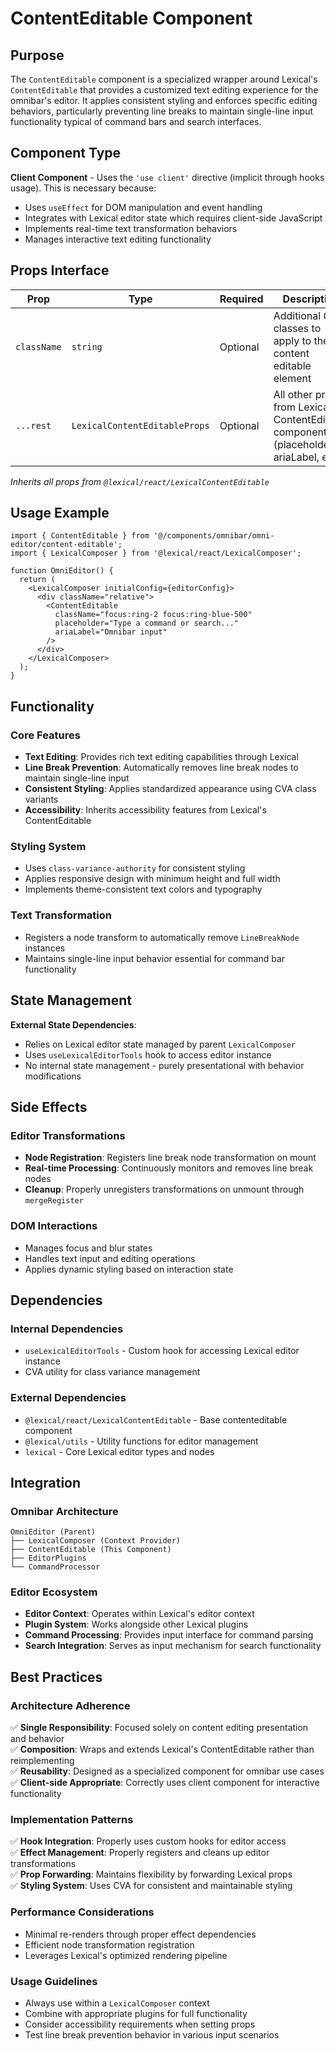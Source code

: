 # ContentEditable Component

## Purpose

The `ContentEditable` component is a specialized wrapper around Lexical's `ContentEditable` that provides a customized text editing experience for the omnibar's editor. It applies consistent styling and enforces specific editing behaviors, particularly preventing line breaks to maintain single-line input functionality typical of command bars and search interfaces.

## Component Type

**Client Component** - Uses the `'use client'` directive (implicit through hooks usage). This is necessary because:
- Uses `useEffect` for DOM manipulation and event handling
- Integrates with Lexical editor state which requires client-side JavaScript
- Implements real-time text transformation behaviors
- Manages interactive text editing functionality

## Props Interface

| Prop | Type | Required | Description |
|------|------|----------|-------------|
| `className` | `string` | Optional | Additional CSS classes to apply to the content editable element |
| `...rest` | `LexicalContentEditableProps` | Optional | All other props from Lexical's ContentEditable component (placeholder, ariaLabel, etc.) |

*Inherits all props from `@lexical/react/LexicalContentEditable`*

## Usage Example

```tsx
import { ContentEditable } from '@/components/omnibar/omni-editor/content-editable';
import { LexicalComposer } from '@lexical/react/LexicalComposer';

function OmniEditor() {
  return (
    <LexicalComposer initialConfig={editorConfig}>
      <div className="relative">
        <ContentEditable
          className="focus:ring-2 focus:ring-blue-500"
          placeholder="Type a command or search..."
          ariaLabel="Omnibar input"
        />
      </div>
    </LexicalComposer>
  );
}
```

## Functionality

### Core Features
- **Text Editing**: Provides rich text editing capabilities through Lexical
- **Line Break Prevention**: Automatically removes line break nodes to maintain single-line input
- **Consistent Styling**: Applies standardized appearance using CVA class variants
- **Accessibility**: Inherits accessibility features from Lexical's ContentEditable

### Styling System
- Uses `class-variance-authority` for consistent styling
- Applies responsive design with minimum height and full width
- Implements theme-consistent text colors and typography

### Text Transformation
- Registers a node transform to automatically remove `LineBreakNode` instances
- Maintains single-line input behavior essential for command bar functionality

## State Management

**External State Dependencies**:
- Relies on Lexical editor state managed by parent `LexicalComposer`
- Uses `useLexicalEditorTools` hook to access editor instance
- No internal state management - purely presentational with behavior modifications

## Side Effects

### Editor Transformations
- **Node Registration**: Registers line break node transformation on mount
- **Real-time Processing**: Continuously monitors and removes line break nodes
- **Cleanup**: Properly unregisters transformations on unmount through `mergeRegister`

### DOM Interactions
- Manages focus and blur states
- Handles text input and editing operations
- Applies dynamic styling based on interaction state

## Dependencies

### Internal Dependencies
- `useLexicalEditorTools` - Custom hook for accessing Lexical editor instance
- CVA utility for class variance management

### External Dependencies
- `@lexical/react/LexicalContentEditable` - Base contenteditable component
- `@lexical/utils` - Utility functions for editor management
- `lexical` - Core Lexical editor types and nodes

## Integration

### Omnibar Architecture
```
OmniEditor (Parent)
├── LexicalComposer (Context Provider)
├── ContentEditable (This Component)
├── EditorPlugins
└── CommandProcessor
```

### Editor Ecosystem
- **Editor Context**: Operates within Lexical's editor context
- **Plugin System**: Works alongside other Lexical plugins
- **Command Processing**: Provides input interface for command parsing
- **Search Integration**: Serves as input mechanism for search functionality

## Best Practices

### Architecture Adherence
✅ **Single Responsibility**: Focused solely on content editing presentation and behavior  
✅ **Composition**: Wraps and extends Lexical's ContentEditable rather than reimplementing  
✅ **Reusability**: Designed as a specialized component for omnibar use cases  
✅ **Client-side Appropriate**: Correctly uses client component for interactive functionality  

### Implementation Patterns
✅ **Hook Integration**: Properly uses custom hooks for editor access  
✅ **Effect Management**: Properly registers and cleans up editor transformations  
✅ **Prop Forwarding**: Maintains flexibility by forwarding Lexical props  
✅ **Styling System**: Uses CVA for consistent and maintainable styling  

### Performance Considerations
- Minimal re-renders through proper effect dependencies
- Efficient node transformation registration
- Leverages Lexical's optimized rendering pipeline

### Usage Guidelines
- Always use within a `LexicalComposer` context
- Combine with appropriate plugins for full functionality
- Consider accessibility requirements when setting props
- Test line break prevention behavior in various input scenarios
